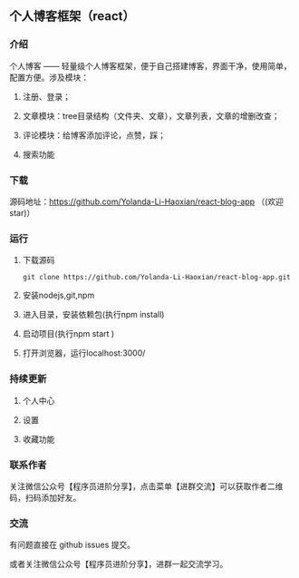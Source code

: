 ## 个人博客框架（react）
### 介绍
个人博客 —— 轻量级个人博客框架，便于自己搭建博客，界面干净，使用简单，配置方便。涉及模块：

1. 注册、登录；

2. 文章模块：tree目录结构（文件夹、文章），文章列表，文章的增删改查；

3. 评论模块：给博客添加评论，点赞，踩；

4. 搜索功能

### 下载
   源码地址：https://github.com/Yolanda-Li-Haoxian/react-blog-app （(欢迎star)）
### 运行
1. 下载源码
    
       git clone https://github.com/Yolanda-Li-Haoxian/react-blog-app.git

2. 安装nodejs,git,npm

3. 进入目录，安装依赖包(执行npm install)

4. 启动项目(执行npm start )

5. 打开浏览器，运行localhost:3000/
### 持续更新
1. 个人中心

2. 设置

3. 收藏功能

### 联系作者
关注微信公众号【程序员进阶分享】，点击菜单【进群交流】可以获取作者二维码，扫码添加好友。
### 交流
有问题直接在 github issues 提交。

或者关注微信公众号【程序员进阶分享】，进群一起交流学习。


